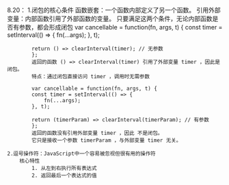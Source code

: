 8.20：
    1.闭包的核心条件
        函数嵌套：一个函数内部定义了另一个函数。
        引用外部变量：内部函数引用了外部函数的变量。
        只要满足这两个条件，无论内部函数是否有参数，都会形成闭包
            var cancellable = function(fn, args, t) {
            const timer = setInterval(() => {
                fn(...args);
            }, t);

            return () => clearInterval(timer); // 无参数
            };
            返回的函数 () => clearInterval(timer) 引用了外部变量 timer ，因此是闭包。
            特点：通过闭包直接访问 timer ，调用时无需参数

            var cancellable = function(fn, args, t) {
            const timer = setInterval(() => {
                fn(...args);
            }, t);

            return (timerParam) => clearInterval(timerParam); // 有参数
            };
            返回的函数没有引用外部变量 timer ，因此 不是闭包。
            它只是接收一个参数 timerParam ，与外部变量 timer 无关。

    2.逗号操作符：JavaScript中一个容易被忽视但很有用的操作符
        核心特性
            1. 从左到右执行所有表达式
            2. 返回最后一个表达式的值